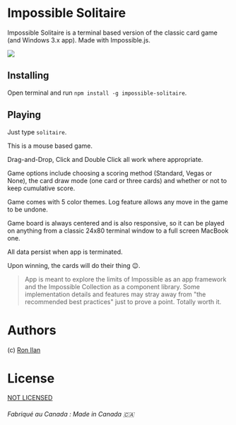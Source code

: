 # Impossible Solitaire

Impossible Solitaire is a terminal based version of the classic card game (and Windows 3.x app). Made with Impossible.js.

![](./media/impossible-solitaire.gif)

## Installing

Open terminal and run `npm install -g impossible-solitaire`.

## Playing

Just type `solitaire`.

This is a mouse based game.

Drag-and-Drop, Click and Double Click all work where appropriate.

Game options include choosing a scoring method (Standard, Vegas or None), the card draw mode (one card or three cards) and whether or not to keep cumulative score. 

Game comes with 5 color themes. Log feature allows any move in the game to be undone.

Game board is always centered and is also responsive, so it can be played on anything from a classic 24x80 terminal window to a full screen MacBook one.

All data persist when app is terminated.

Upon winning, the cards will do their thing 😉.

> App is meant to explore the limits of Impossible as an app framework and the Impossible Collection as a component library. Some implementation details and features may stray away from "the recommended best practices" just to prove a point. Totally worth it.

# Authors

(c) [Ron Ilan](https://www.ronilan.com)

# License

[NOT LICENSED](./LICENSE.md)

###### Fabriqué au Canada : Made in Canada 🇨🇦
